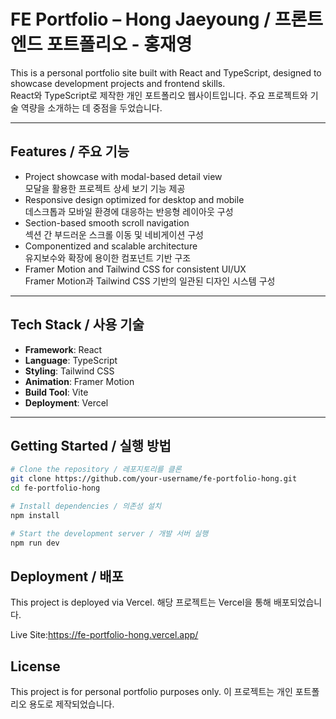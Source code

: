# FE Portfolio – Hong Jaeyoung / 프론트엔드 포트폴리오 - 홍재영

This is a personal portfolio site built with React and TypeScript, designed to showcase development projects and frontend skills.  
React와 TypeScript로 제작한 개인 포트폴리오 웹사이트입니다. 주요 프로젝트와 기술 역량을 소개하는 데 중점을 두었습니다.

---

## Features / 주요 기능

- Project showcase with modal-based detail view  
  모달을 활용한 프로젝트 상세 보기 기능 제공
- Responsive design optimized for desktop and mobile  
  데스크톱과 모바일 환경에 대응하는 반응형 레이아웃 구성
- Section-based smooth scroll navigation  
  섹션 간 부드러운 스크롤 이동 및 네비게이션 구성
- Componentized and scalable architecture  
  유지보수와 확장에 용이한 컴포넌트 기반 구조
- Framer Motion and Tailwind CSS for consistent UI/UX  
  Framer Motion과 Tailwind CSS 기반의 일관된 디자인 시스템 구성

---

## Tech Stack / 사용 기술

- **Framework**: React  
- **Language**: TypeScript  
- **Styling**: Tailwind CSS  
- **Animation**: Framer Motion  
- **Build Tool**: Vite  
- **Deployment**: Vercel

---

## Getting Started / 실행 방법


```bash
# Clone the repository / 레포지토리를 클론
git clone https://github.com/your-username/fe-portfolio-hong.git
cd fe-portfolio-hong

# Install dependencies / 의존성 설치
npm install

# Start the development server / 개발 서버 실행
npm run dev
```
## Deployment / 배포
This project is deployed via Vercel.
해당 프로젝트는 Vercel을 통해 배포되었습니다.

Live Site:https://fe-portfolio-hong.vercel.app/

## License
This project is for personal portfolio purposes only.
이 프로젝트는 개인 포트폴리오 용도로 제작되었습니다.
